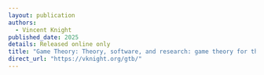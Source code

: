 ```yaml
---
layout: publication
authors:
  - Vincent Knight
published_date: 2025
details: Released online only
title: "Game Theory: Theory, software, and research: game theory for the real world."
direct_url: "https://vknight.org/gtb/"
---
```

